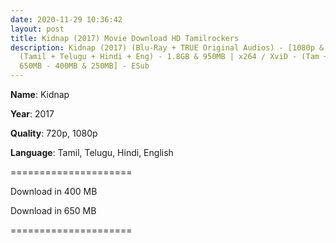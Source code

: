 ```yaml
---
date: 2020-11-29 10:36:42
layout: post
title: Kidnap (2017) Movie Download HD Tamilrockers
description: Kidnap (2017) (Blu-Ray + TRUE Original Audios) - [1080p & 720p -
  (Tamil + Telugu + Hindi + Eng) - 1.8GB & 950MB | x264 / XviD - (Tam + Tel) -
  650MB - 400MB & 250MB] - ESub
---
```

**Name**: Kidnap

**Year**: 2017

**Quality**: 720p, 1080p 

**Language**: Tamil, Telugu, Hindi, English

\=====================

Download in 400 MB

Download in 650 MB

\=====================